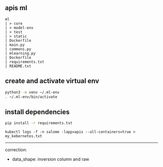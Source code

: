 ## apis ml
```text
ml
| > core
| > model-env
| > test
| > static
| Dockerfile
| main.py
| commons.py
| mlearning.py
| Dockerfile
| requirements.txt
| README.txt
```

## create and activate virtual env
```bash
python3 -m venv ~/.ml-env 
. ~/.ml-env/bin/activate 
```
## install dependencies
```bash
pip install -r requirements.txt
```

`kubectl logs -f -n salome -lapp=apis --all-containers=true > my_kebernetes.txt`


---
correction:
- data_shape: inversion column and raw
